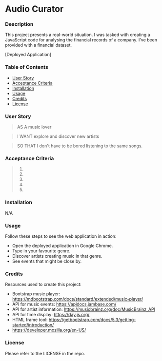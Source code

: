 # Audio Curator

### Description
This project presents a real-world situation. I was tasked with creating a JavaScript code for analysing the financial records of a company. I've been provided with a financial dataset.

[Deployed Application]

### Table of Contents
* [User Story](#user-story) 
* [Acceptance Criteria](#acceptance-criteria)
* [Installation](#installation)
* [Usage](#usage)
* [Credits](#credits)
* [License](#license)

### User Story
> AS A music lover

> I WANT explore and discover new artists

> SO THAT I don't have to be bored listening to the same songs.

### Acceptance Criteria
> 1. 
> 2. 
> 3. 
> 4. 
> 5. 

### Installation
N/A

### Usage
Follow these steps to see the web application in action:

+ Open the deployed application in Google Chrome.
+ Type in your favourite genre.
+ Discover artists creating music in that genre.
+ See events that might be close by.

### Credits
Resources used to create this project:
+ Bootstrap music player: https://mdbootstrap.com/docs/standard/extended/music-player/
+ API for music events: https://apidocs.jambase.com/
+ API for artist information: https://musicbrainz.org/doc/MusicBrainz_API
+ API for time display: https://day.js.org/
+ HTML frame tool: https://getbootstrap.com/docs/5.3/getting-started/introduction/
+ https://developer.mozilla.org/en-US/

### License
Please refer to the LICENSE in the repo.
